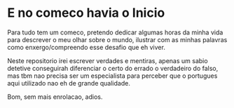 # E no comeco havia o Inicio

Para tudo tem um comeco, pretendo dedicar algumas horas da minha vida para descrever o meu olhar sobre o mundo, ilustrar com as minhas palavras como enxergo/compreendo esse desafio que eh viver.

Neste repositorio irei escrever verdades e mentiras, apenas um sabio detetive conseguirah diferenciar o certo do errado o verdadeiro do falso, mas tbm nao precisa ser um especialista para perceber que o portugues aqui utilizado nao eh de grande qualidade.

Bom, sem mais enrolacao, adios.

